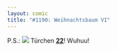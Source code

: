 ```yaml
---
layout: comic
title: "#1190: Weihnachtsbaum VI"
---
```


P.S.:
<a href="http://www.fonflatter.de/advent08"><img src="http://www.fonflatter.de/adv08/kaefer.jpg"></a>
Türchen <a href="http://www.fonflatter.de/advent08"><strong>22</strong></a>! Wuhuu!

